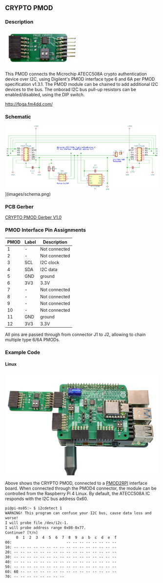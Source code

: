 ## CRYPTO PMOD

### Description

<img src="images/pmod-crypto-top.png" width="240px">

This PMOD connects the Microchip ATECC508A  crypto authentication device over I2C, 
using Digilent's PMOD interface type 6 and 6A per PMOD specification v1.3.1. 
The PMOD module can be chained to add additional I2C devices to the bus. 
The onborad I2C bus pull-up resistors can be enabled/disabled, using the DIP switch.

http://fpga.fm4dd.com/

### Schematic
![CRYPTO PMOD Schematics](images/schema.png)](images/schema.png)

### PCB Gerber
[CRYPTO PMOD Gerber V1.0](20220624-crypto-gerber-v10.zip)

### PMOD Interface Pin Assignments

PMOD |	Label |	Description
-----|--------|---------------
1    |	-     |	Not connected
2    |	-     |	Not connected
3    |	SCL   |	I2C clock
4    |  SDA   | I2C data
5    |  GND   | ground
6    |  3V3   | 3.3V
7    |	-     |	Not connected
8    |	-     |	Not connected
9    |  -     | Not connected
10   |  -     |	Not connected
11   |  GND   | ground
12   |  3V3   | 3.3V

All pins are passed through from connector J1 to J2, allowing to chain multiple type 6/6A PMODs.

### Example Code

#### Linux

![CRYPTO PMOD on PMOD2RPI](images/crypto-pmod2rpi.jpg)

Above shows the CRYPTO PMOD, connected to a [PMOD2RPI](https://github.com/fm4dd/pmod2rpi) interface board. 
When connected through the PMOD4 connector, the module can be controlled from the Raspberry Pi 4 Linux. 
By default, the ATECC508A IC responds with the I2C bus address 0x60.

```
pi@pi-ms05:~ $ i2cdetect 1
WARNING! This program can confuse your I2C bus, cause data loss and worse!
I will probe file /dev/i2c-1.
I will probe address range 0x08-0x77.
Continue? [Y/n]
     0  1  2  3  4  5  6  7  8  9  a  b  c  d  e  f
00:                         -- -- -- -- -- -- -- --
10: -- -- -- -- -- -- -- -- -- -- -- -- -- -- -- --
20: -- -- -- -- -- -- -- -- -- -- -- -- -- -- -- --
30: -- -- -- -- -- -- -- -- -- -- -- -- -- -- -- --
40: -- -- -- -- -- -- -- -- -- -- -- -- -- -- -- --
50: -- -- -- -- -- -- -- -- -- -- -- -- -- -- -- --
60: 60 -- -- -- -- -- -- -- -- -- -- -- -- -- -- --
70: -- -- -- -- -- -- -- --
```





